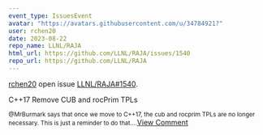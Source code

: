 ```yaml
---
event_type: IssuesEvent
avatar: "https://avatars.githubusercontent.com/u/34784921?"
user: rchen20
date: 2023-08-22
repo_name: LLNL/RAJA
html_url: https://github.com/LLNL/RAJA/issues/1540
repo_url: https://github.com/LLNL/RAJA
---
```


<a href='https://github.com/rchen20' target='_blank'>rchen20</a> open issue <a href='https://github.com/LLNL/RAJA/issues/1540' target='_blank'>LLNL/RAJA#1540</a>.

<p>C++17 Remove CUB and rocPrim TPLs</p><small>@MrBurmark says that once we move to C++17, the cub and rocprim TPLs are no longer necessary. This is just a reminder to do that....</small><a href='https://github.com/LLNL/RAJA/issues/1540' target='_blank'>View Comment</a>